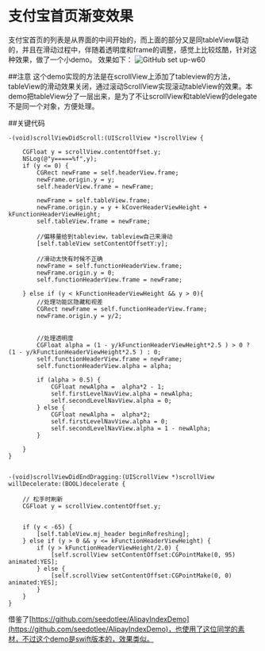 # 支付宝首页渐变效果
支付宝首页的列表是从界面的中间开始的，而上面的部分又是同tableView联动的，并且在滑动过程中，伴随着透明度和frame的调整，感觉上比较炫酷，针对这种效果，做了一个小demo。
效果如下：
![GitHub set up-w60](https://github.com/cusinkgetntly/AlipayHomePage/blob/master/1.gif)


##注意
这个demo实现的方法是在scrollView上添加了tableview的方法，tableView的滑动效果关闭，通过滚动ScrollView实现滚动tableView的效果。本demo把tableView分了一层出来，是为了不让scrollView和tableView的delegate不是同一个对象，方便处理。


##关键代码

```
-(void)scrollViewDidScroll:(UIScrollView *)scrollView {
    
    CGFloat y = scrollView.contentOffset.y;
    NSLog(@"y=====%f",y);
    if (y <= 0) {
        CGRect newFrame = self.headerView.frame;
        newFrame.origin.y = y;
        self.headerView.frame = newFrame;
        
        newFrame = self.tableView.frame;
        newFrame.origin.y = y + kCoverHeaderViewHeight + kFunctionHeaderViewHeight;
        self.tableView.frame = newFrame;
        
        //偏移量给到tableview，tableview自己来滑动
        [self.tableView setContentOffsetY:y];
        
        //滑动太快有时候不正确
        newFrame = self.functionHeaderView.frame;
        newFrame.origin.y = 0;
        self.functionHeaderView.frame = newFrame;
        
    } else if (y < kFunctionHeaderViewHeight && y > 0){
        //处理功能区隐藏和视差
        CGRect newFrame = self.functionHeaderView.frame;
        newFrame.origin.y = y/2;
        
        
        //处理透明度
        CGFloat alpha = (1 - y/kFunctionHeaderViewHeight*2.5 ) > 0 ? (1 - y/kFunctionHeaderViewHeight*2.5 ) : 0;
        self.functionHeaderView.frame = newFrame;
        self.functionHeaderView.alpha = alpha;
        
        if (alpha > 0.5) {
            CGFloat newAlpha =  alpha*2 - 1;
            self.firstLevelNavView.alpha = newAlpha;
            self.secondLevelNavView.alpha = 0;
        } else {
            CGFloat newAlpha =  alpha*2;
            self.firstLevelNavView.alpha = 0;
            self.secondLevelNavView.alpha = 1 - newAlpha;
        }
        
    }
}


-(void)scrollViewDidEndDragging:(UIScrollView *)scrollView willDecelerate:(BOOL)decelerate {
    
    // 松手时刷新
    CGFloat y = scrollView.contentOffset.y;
    
    
    if (y < -65) {
        [self.tableView.mj_header beginRefreshing];
    } else if (y > 0 && y <= kFunctionHeaderViewHeight) {
        if (y > kFunctionHeaderViewHeight/2.0) {
            [self.scrollView setContentOffset:CGPointMake(0, 95) animated:YES];
        } else {
            [self.scrollView setContentOffset:CGPointMake(0, 0) animated:YES];
        }
    }
}

```
借鉴了[https://github.com/seedotlee/AlipayIndexDemo](https://github.com/seedotlee/AlipayIndexDemo)，也使用了这位同学的素材，不过这个demo是swift版本的，效果类似。

